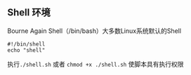 ## Shell 环境
Bourne Again Shell（/bin/bash）大多数Linux系统默认的Shell
```shell
#!/bin/shell
echo "shell"
```
执行`./shell.sh` 或者 `chmod +x ./shell.sh` 使脚本具有执行权限